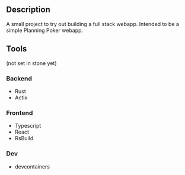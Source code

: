 ## Description

A small project to try out building a full stack webapp.
Intended to be a simple Planning Poker webapp.

## Tools

(not set in stone yet)

### Backend
- Rust
- Actix

### Frontend
- Typescript
- React
- RsBuild

### Dev

- devcontainers
